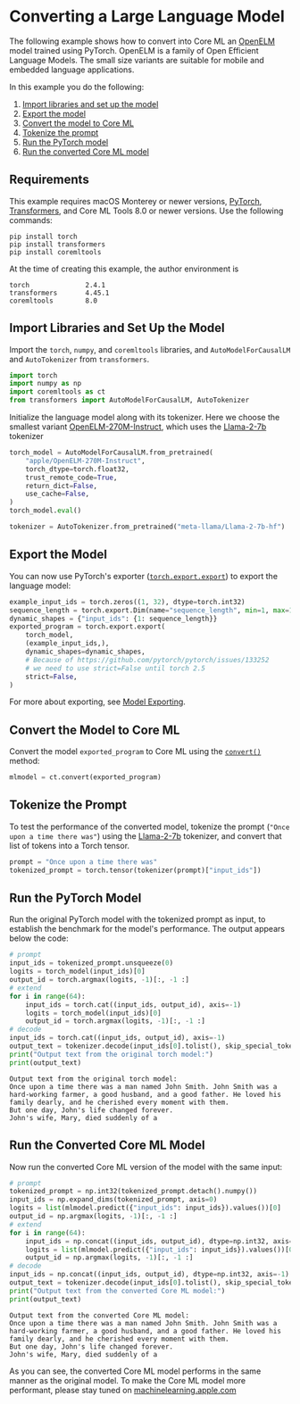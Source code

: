 # Converting a Large Language Model

The following example shows how to convert into Core ML an [OpenELM](https://huggingface.co/apple/OpenELM) model trained using PyTorch. OpenELM is a family of Open Efficient Language Models. The small size variants are suitable for mobile and embedded language applications.

In this example you do the following:

1. [Import libraries and set up the model](#import-libraries-and-set-up-the-model)
2. [Export the model](#export-the-model)
3. [Convert the model to Core ML](#convert-the-model-to-core-ml)
4. [Tokenize the prompt](#tokenize-the-prompt)
5. [Run the PyTorch model](#run-the-pytorch-model)
6. [Run the converted Core ML model](#run-the-converted-core-ml-model)

## Requirements

This example requires macOS Monterey or newer versions, [PyTorch](https://pytorch.org/), [Transformers](https://huggingface.co/transformers/index.html), and Core ML Tools 8.0 or newer versions. Use the following commands:

```shell
pip install torch
pip install transformers
pip install coremltools
```

At the time of creating this example, the author environment is
```text Output
torch              2.4.1
transformers       4.45.1
coremltools        8.0
```

## Import Libraries and Set Up the Model

Import the `torch`, `numpy`, and `coremltools` libraries, and `AutoModelForCausalLM` and `AutoTokenizer` from `transformers`. 

```python
import torch
import numpy as np
import coremltools as ct
from transformers import AutoModelForCausalLM, AutoTokenizer
```

Initialize the language model along with its tokenizer. Here we choose the smallest variant [OpenELM-270M-Instruct](https://huggingface.co/apple/OpenELM-270M-Instruct), which uses the [Llama-2-7b](https://huggingface.co/meta-llama/Llama-2-7b-hf) tokenizer

```python
torch_model = AutoModelForCausalLM.from_pretrained(
    "apple/OpenELM-270M-Instruct",
    torch_dtype=torch.float32,
    trust_remote_code=True,
    return_dict=False,
    use_cache=False,
)
torch_model.eval()

tokenizer = AutoTokenizer.from_pretrained("meta-llama/Llama-2-7b-hf")
```

## Export the Model

You can now use PyTorch's exporter ([`torch.export.export`](https://pytorch.org/docs/stable/export.html#torch.export.export)) to export the language model:

```python
example_input_ids = torch.zeros((1, 32), dtype=torch.int32)
sequence_length = torch.export.Dim(name="sequence_length", min=1, max=128)
dynamic_shapes = {"input_ids": {1: sequence_length}}
exported_program = torch.export.export(
    torch_model,
    (example_input_ids,),
    dynamic_shapes=dynamic_shapes,
    # Because of https://github.com/pytorch/pytorch/issues/133252
    # we need to use strict=False until torch 2.5
    strict=False,
)
```

For more about exporting, see [Model Exporting](model-exporting).

## Convert the Model to Core ML

Convert the model `exported_program` to Core ML using the [`convert()`](https://apple.github.io/coremltools/source/coremltools.converters.convert.html#module-coremltools.converters._converters_entry) method:

```python
mlmodel = ct.convert(exported_program)
```

## Tokenize the Prompt

To test the performance of the converted model, tokenize the prompt (`"Once upon a time there was"`) using the [Llama-2-7b](https://huggingface.co/meta-llama/Llama-2-7b-hf) tokenizer, and convert that list of tokens into a Torch tensor.

```python
prompt = "Once upon a time there was"
tokenized_prompt = torch.tensor(tokenizer(prompt)["input_ids"])
```

## Run the PyTorch Model

Run the original PyTorch model with the tokenized prompt as input, to establish the benchmark for the model's performance. The output appears below the code:

```python
# prompt
input_ids = tokenized_prompt.unsqueeze(0)
logits = torch_model(input_ids)[0]
output_id = torch.argmax(logits, -1)[:, -1 :]
# extend
for i in range(64):
    input_ids = torch.cat((input_ids, output_id), axis=-1)
    logits = torch_model(input_ids)[0]
    output_id = torch.argmax(logits, -1)[:, -1 :]
# decode
input_ids = torch.cat((input_ids, output_id), axis=-1)
output_text = tokenizer.decode(input_ids[0].tolist(), skip_special_tokens=True)
print("Output text from the original torch model:")
print(output_text)
```

```text Output
Output text from the original torch model:
Once upon a time there was a man named John Smith. John Smith was a hard-working farmer, a good husband, and a good father. He loved his family dearly, and he cherished every moment with them.
But one day, John's life changed forever.
John's wife, Mary, died suddenly of a
```

## Run the Converted Core ML Model

Now run the converted Core ML version of the model with the same input:

```python
# prompt
tokenized_prompt = np.int32(tokenized_prompt.detach().numpy())
input_ids = np.expand_dims(tokenized_prompt, axis=0)
logits = list(mlmodel.predict({"input_ids": input_ids}).values())[0]
output_id = np.argmax(logits, -1)[:, -1 :]
# extend
for i in range(64):
    input_ids = np.concat((input_ids, output_id), dtype=np.int32, axis=-1)
    logits = list(mlmodel.predict({"input_ids": input_ids}).values())[0]
    output_id = np.argmax(logits, -1)[:, -1 :]
# decode
input_ids = np.concat((input_ids, output_id), dtype=np.int32, axis=-1)
output_text = tokenizer.decode(input_ids[0].tolist(), skip_special_tokens=True)
print("Output text from the converted Core ML model:")
print(output_text)
```

```text Output
Output text from the converted Core ML model:
Once upon a time there was a man named John Smith. John Smith was a hard-working farmer, a good husband, and a good father. He loved his family dearly, and he cherished every moment with them.
But one day, John's life changed forever.
John's wife, Mary, died suddenly of a
```

As you can see, the converted Core ML model performs in the same manner as the original model. To make the Core ML model more performant, please stay tuned on [machinelearning.apple.com](https://machinelearning.apple.com)
